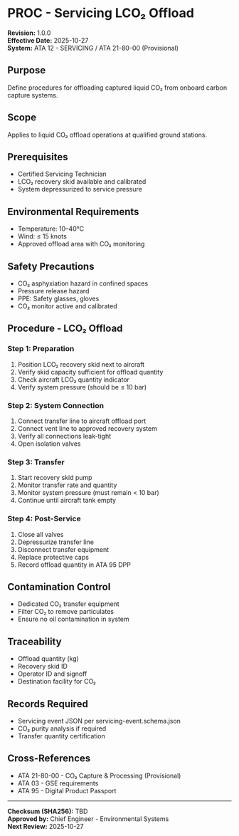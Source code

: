 # PROC - Servicing LCO₂ Offload
**Revision:** 1.0.0  
**Effective Date:** 2025-10-27  
**System:** ATA 12 - SERVICING / ATA 21-80-00 (Provisional)  

## Purpose
Define procedures for offloading captured liquid CO₂ from onboard carbon capture systems.

## Scope
Applies to liquid CO₂ offload operations at qualified ground stations.

## Prerequisites
* Certified Servicing Technician
* LCO₂ recovery skid available and calibrated
* System depressurized to service pressure

## Environmental Requirements
* Temperature: 10–40°C
* Wind: ≤ 15 knots
* Approved offload area with CO₂ monitoring

## Safety Precautions
* CO₂ asphyxiation hazard in confined spaces
* Pressure release hazard
* PPE: Safety glasses, gloves
* CO₂ monitor active and calibrated

## Procedure - LCO₂ Offload

### Step 1: Preparation
1. Position LCO₂ recovery skid next to aircraft
2. Verify skid capacity sufficient for offload quantity
3. Check aircraft LCO₂ quantity indicator
4. Verify system pressure (should be ≤ 10 bar)

### Step 2: System Connection
1. Connect transfer line to aircraft offload port
2. Connect vent line to approved recovery system
3. Verify all connections leak-tight
4. Open isolation valves

### Step 3: Transfer
1. Start recovery skid pump
2. Monitor transfer rate and quantity
3. Monitor system pressure (must remain < 10 bar)
4. Continue until aircraft tank empty

### Step 4: Post-Service
1. Close all valves
2. Depressurize transfer line
3. Disconnect transfer equipment
4. Replace protective caps
5. Record offload quantity in ATA 95 DPP

## Contamination Control
* Dedicated CO₂ transfer equipment
* Filter CO₂ to remove particulates
* Ensure no oil contamination in system

## Traceability
* Offload quantity (kg)
* Recovery skid ID
* Operator ID and signoff
* Destination facility for CO₂

## Records Required
* Servicing event JSON per servicing-event.schema.json
* CO₂ purity analysis if required
* Transfer quantity certification

## Cross-References
* ATA 21-80-00 - CO₂ Capture & Processing (Provisional)
* ATA 03 - GSE requirements
* ATA 95 - Digital Product Passport

---
**Checksum (SHA256):** TBD  
**Approved by:** Chief Engineer - Environmental Systems  
**Next Review:** 2025-10-27
